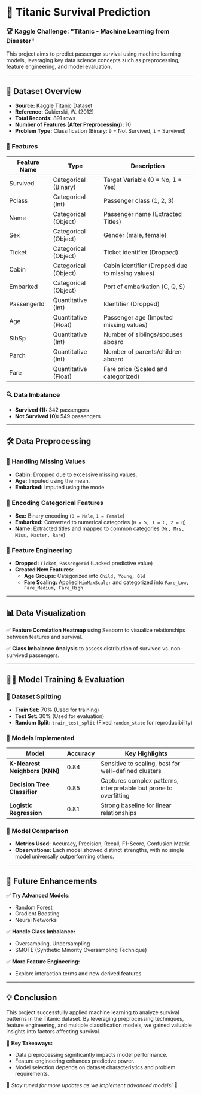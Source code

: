 # 🚢 Titanic Survival Prediction

### 🏆 Kaggle Challenge: "Titanic - Machine Learning from Disaster"
This project aims to predict passenger survival using machine learning models, leveraging key data science concepts such as preprocessing, feature engineering, and model evaluation.

---
## 📂 Dataset Overview
- **Source:** [Kaggle Titanic Dataset](https://www.kaggle.com/c/titanic)
- **Reference:** Cukierski, W. (2012)
- **Total Records:** 891 rows
- **Number of Features (After Preprocessing):** 10
- **Problem Type:** Classification (Binary: `0` = Not Survived, `1` = Survived)

### 📌 Features
| Feature Name | Type | Description |
|-------------|------|-------------|
| Survived | Categorical (Binary) | Target Variable (0 = No, 1 = Yes) |
| Pclass | Categorical (Int) | Passenger class (1, 2, 3) |
| Name | Categorical (Object) | Passenger name (Extracted Titles) |
| Sex | Categorical (Object) | Gender (male, female) |
| Ticket | Categorical (Object) | Ticket identifier (Dropped) |
| Cabin | Categorical (Object) | Cabin identifier (Dropped due to missing values) |
| Embarked | Categorical (Object) | Port of embarkation (C, Q, S) |
| PassengerId | Quantitative (Int) | Identifier (Dropped) |
| Age | Quantitative (Float) | Passenger age (Imputed missing values) |
| SibSp | Quantitative (Int) | Number of siblings/spouses aboard |
| Parch | Quantitative (Int) | Number of parents/children aboard |
| Fare | Quantitative (Float) | Fare price (Scaled and categorized) |

### 🔍 Data Imbalance
- **Survived (1):** 342 passengers
- **Not Survived (0):** 549 passengers

---
## 🛠 Data Preprocessing
### 🔸 Handling Missing Values
- **Cabin:** Dropped due to excessive missing values.
- **Age:** Imputed using the mean.
- **Embarked:** Imputed using the mode.

### 🔸 Encoding Categorical Features
- **Sex:** Binary encoding (`0 = Male`, `1 = Female`)
- **Embarked:** Converted to numerical categories (`0 = S, 1 = C, 2 = Q`)
- **Name:** Extracted titles and mapped to common categories (`Mr, Mrs, Miss, Master, Rare`)

### 🔸 Feature Engineering
- **Dropped:** `Ticket`, `PassengerId` (Lacked predictive value)
- **Created New Features:**
  - **Age Groups:** Categorized into `Child, Young, Old`
  - **Fare Scaling:** Applied `MinMaxScaler` and categorized into `Fare_Low, Fare_Medium, Fare_High`

---
## 📊 Data Visualization
✅ **Feature Correlation Heatmap** using Seaborn to visualize relationships between features and survival.

✅ **Class Imbalance Analysis** to assess distribution of survived vs. non-survived passengers.

---
## 🏋️‍♂️ Model Training & Evaluation
### 🔹 Dataset Splitting
- **Train Set:** 70% (Used for training)
- **Test Set:** 30% (Used for evaluation)
- **Random Split:** `train_test_split` (Fixed `random_state` for reproducibility)

### 🤖 Models Implemented
| Model | Accuracy | Key Highlights |
|-------|----------|---------------|
| **K-Nearest Neighbors (KNN)** | 0.84 | Sensitive to scaling, best for well-defined clusters |
| **Decision Tree Classifier** | 0.85 | Captures complex patterns, interpretable but prone to overfitting |
| **Logistic Regression** | 0.81 | Strong baseline for linear relationships |

### 🔹 Model Comparison
- **Metrics Used:** Accuracy, Precision, Recall, F1-Score, Confusion Matrix
- **Observations:** Each model showed distinct strengths, with no single model universally outperforming others.

---
## 🚀 Future Enhancements
✅ **Try Advanced Models:**
- Random Forest
- Gradient Boosting
- Neural Networks

✅ **Handle Class Imbalance:**
- Oversampling, Undersampling
- SMOTE (Synthetic Minority Oversampling Technique)

✅ **More Feature Engineering:**
- Explore interaction terms and new derived features

---
## 💡 Conclusion
This project successfully applied machine learning to analyze survival patterns in the Titanic dataset. By leveraging preprocessing techniques, feature engineering, and multiple classification models, we gained valuable insights into factors affecting survival.

📌 **Key Takeaways:**
- Data preprocessing significantly impacts model performance.
- Feature engineering enhances predictive power.
- Model selection depends on dataset characteristics and problem requirements.

📢 *Stay tuned for more updates as we implement advanced models!* 🚀

